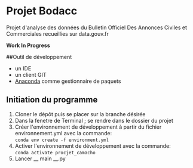 # Projet Bodacc 
Projet d'analyse des données du Bulletin Officiel Des Annonces Civiles et Commerciales recueillies sur data.gouv.fr  

__Work In Progress__  

##Outil de développement 
* un IDE  
* un client GIT  
* [Anaconda](https://www.anaconda.com/products/individual#Downloads) comme gestionnaire de paquets 

## Initiation du programme
1. Cloner le dépôt puis se placer sur la branche désirée
2. Dans la fenetre de Terminal ; se rendre dans le dossier du projet
3. Créer l'environnement de développement à partir du fichier environnement.yml avec la commande:  
   `conda env create -f environment.yml`
4. Activer l'environnement de développement avec la commande:  
   `conda activate procjet_camacho`
5. Lancer __ main __.py

    
    